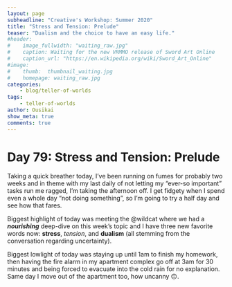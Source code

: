 ```yaml
---
layout: page
subheadline: "Creative's Workshop: Summer 2020"
title: "Stress and Tension: Prelude"
teaser: "Dualism and the choice to have an easy life."
#header:
#    image_fullwidth: "waiting_raw.jpg"
#    caption: Waiting for the new VRMMO release of Sword Art Online
#    caption_url: "https://en.wikipedia.org/wiki/Sword_Art_Online"
#image:
#    thumb:  thumbnail_waiting.jpg
#    homepage: waiting_raw.jpg
categories:
    - blog/teller-of-worlds
tags:
    - teller-of-worlds
author: Ousikai
show_meta: true
comments: true
---
```

# Day 79: Stress and Tension: Prelude

Taking a quick breather today, I’ve been running on fumes for probably two weeks and in theme with my last daily of not letting my “ever-so important” tasks run me ragged, I’m taking the afternoon off.
I get fidgety when I spend even a whole day “not doing something”, so I’m going to try a half day and see how that fares.

Biggest highlight of today was meeting the @wildcat where we had a ***nourishing*** deep-dive on this week’s topic and I have three new favorite words now: **stress**, *tension*, and **dualism** (all stemming from the conversation regarding uncertainty).

Biggest lowlight of today was staying up until 1am to finish my homework, then having the fire alarm in my apartment complex go off at 3am for 30 minutes and being forced to evacuate into the cold rain for no explanation. Same day I move out of the apartment too, how uncanny :upside_down_face:.